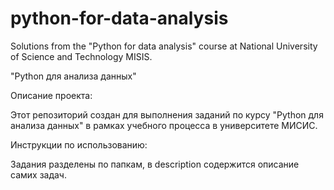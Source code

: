# python-for-data-analysis
Solutions from the "Python for data analysis" course at National University of Science and Technology MISIS.

"Python для анализа данных"

Описание проекта:

Этот репозиторий создан для выполнения заданий по курсу "Python для анализа данных" в рамках учебного процесса в университете МИСИС.

Инструкции по использованию:

Задания разделены по папкам, в description содержится описание самих задач. 
